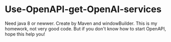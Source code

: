 # Use-OpenAPI-get-OpenAI-services
Need java 8 or newwer.
Create by Maven and windowBuilder.
This is my homework, not very good code.
But if you don't know how to start OpenAPI, hope this help you!
